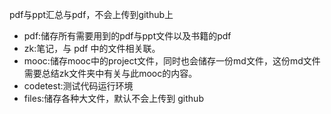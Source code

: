 pdf与ppt汇总与pdf，不会上传到github上
- pdf:储存所有需要用到的pdf与ppt文件以及书籍的pdf
- zk:笔记，与 pdf 中的文件相关联。
- mooc:储存mooc中的project文件，同时也会储存一份md文件，这份md文件需要总结zk文件夹中有关与此mooc的内容。
- codetest:测试代码运行环境
- files:储存各种大文件，默认不会上传到 github
